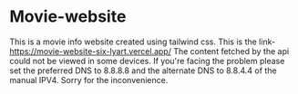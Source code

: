 # Movie-website
This is a movie info website created using tailwind css. This is the link- https://movie-website-six-lyart.vercel.app/
The content fetched by the api could not be viewed in some devices. 
If you're facing the problem please set the preferred DNS to 8.8.8.8
and the alternate DNS to 8.8.4.4 of the manual IPV4.
Sorry for the inconvenience.
